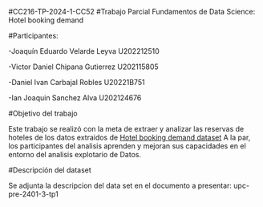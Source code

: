 #CC216-TP-2024-1-CC52
#Trabajo Parcial Fundamentos de Data Science: Hotel booking demand

#Participantes:

-Joaquín Eduardo Velarde Leyva          U202212510

-Victor Daniel Chipana Gutierrez        U202115805

-Daniel Ivan Carbajal Robles          	U20221B751

-Ian Joaquin Sanchez Alva               U202124676


#Objetivo del trabajo

Este trabajo se realizó con la meta de extraer y analizar las reservas de hoteles de los datos extraidos de [Hotel booking demand dataset](https://www.sciencedirect.com/science/article/pii/S2352340918315191)
A la par, los participantes del analisis aprenden y mejoran sus capacidades en el entorno del analisis explotario de Datos.

#Descripción del dataset

Se adjunta la descripcion del data set en el documento a presentar: upc-pre-2401-3-tp1
